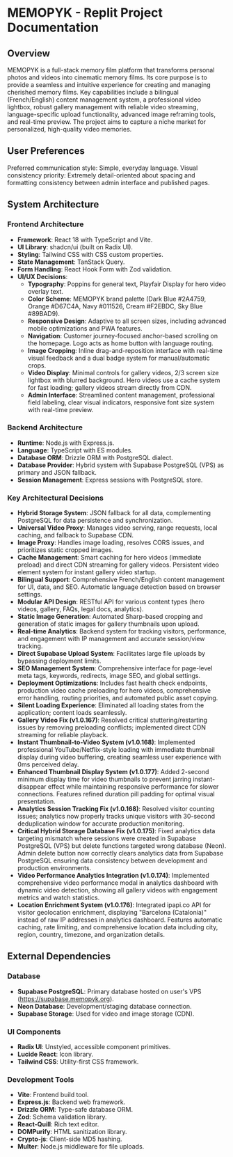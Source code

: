# MEMOPYK - Replit Project Documentation

## Overview
MEMOPYK is a full-stack memory film platform that transforms personal photos and videos into cinematic memory films. Its core purpose is to provide a seamless and intuitive experience for creating and managing cherished memory films. Key capabilities include a bilingual (French/English) content management system, a professional video lightbox, robust gallery management with reliable video streaming, language-specific upload functionality, advanced image reframing tools, and real-time preview. The project aims to capture a niche market for personalized, high-quality video memories.

## User Preferences
Preferred communication style: Simple, everyday language.
Visual consistency priority: Extremely detail-oriented about spacing and formatting consistency between admin interface and published pages.

## System Architecture

### Frontend Architecture
- **Framework**: React 18 with TypeScript and Vite.
- **UI Library**: shadcn/ui (built on Radix UI).
- **Styling**: Tailwind CSS with CSS custom properties.
- **State Management**: TanStack Query.
- **Form Handling**: React Hook Form with Zod validation.
- **UI/UX Decisions**:
    - **Typography**: Poppins for general text, Playfair Display for hero video overlay text.
    - **Color Scheme**: MEMOPYK brand palette (Dark Blue #2A4759, Orange #D67C4A, Navy #011526, Cream #F2EBDC, Sky Blue #89BAD9).
    - **Responsive Design**: Adaptive to all screen sizes, including advanced mobile optimizations and PWA features.
    - **Navigation**: Customer journey-focused anchor-based scrolling on the homepage. Logo acts as home button with language routing.
    - **Image Cropping**: Inline drag-and-reposition interface with real-time visual feedback and a dual badge system for manual/automatic crops.
    - **Video Display**: Minimal controls for gallery videos, 2/3 screen size lightbox with blurred background. Hero videos use a cache system for fast loading; gallery videos stream directly from CDN.
    - **Admin Interface**: Streamlined content management, professional field labeling, clear visual indicators, responsive font size system with real-time preview.

### Backend Architecture
- **Runtime**: Node.js with Express.js.
- **Language**: TypeScript with ES modules.
- **Database ORM**: Drizzle ORM with PostgreSQL dialect.
- **Database Provider**: Hybrid system with Supabase PostgreSQL (VPS) as primary and JSON fallback.
- **Session Management**: Express sessions with PostgreSQL store.

### Key Architectural Decisions
- **Hybrid Storage System**: JSON fallback for all data, complementing PostgreSQL for data persistence and synchronization.
- **Universal Video Proxy**: Manages video serving, range requests, local caching, and fallback to Supabase CDN.
- **Image Proxy**: Handles image loading, resolves CORS issues, and prioritizes static cropped images.
- **Cache Management**: Smart caching for hero videos (immediate preload) and direct CDN streaming for gallery videos. Persistent video element system for instant gallery video startup.
- **Bilingual Support**: Comprehensive French/English content management for UI, data, and SEO. Automatic language detection based on browser settings.
- **Modular API Design**: RESTful API for various content types (hero videos, gallery, FAQs, legal docs, analytics).
- **Static Image Generation**: Automated Sharp-based cropping and generation of static images for gallery thumbnails upon upload.
- **Real-time Analytics**: Backend system for tracking visitors, performance, and engagement with IP management and accurate session/view tracking.
- **Direct Supabase Upload System**: Facilitates large file uploads by bypassing deployment limits.
- **SEO Management System**: Comprehensive interface for page-level meta tags, keywords, redirects, image SEO, and global settings.
- **Deployment Optimizations**: Includes fast health check endpoints, production video cache preloading for hero videos, comprehensive error handling, routing priorities, and automated public asset copying.
- **Silent Loading Experience**: Eliminated all loading states from the application; content loads seamlessly.
- **Gallery Video Fix (v1.0.167)**: Resolved critical stuttering/restarting issues by removing preloading conflicts; implemented direct CDN streaming for reliable playback.
- **Instant Thumbnail-to-Video System (v1.0.168)**: Implemented professional YouTube/Netflix-style loading with immediate thumbnail display during video buffering, creating seamless user experience with 0ms perceived delay.
- **Enhanced Thumbnail Display System (v1.0.177)**: Added 2-second minimum display time for video thumbnails to prevent jarring instant-disappear effect while maintaining responsive performance for slower connections. Features refined duration pill padding for optimal visual presentation.
- **Analytics Session Tracking Fix (v1.0.168)**: Resolved visitor counting issues; analytics now properly tracks unique visitors with 30-second deduplication window for accurate production monitoring.
- **Critical Hybrid Storage Database Fix (v1.0.175)**: Fixed analytics data targeting mismatch where sessions were created in Supabase PostgreSQL (VPS) but delete functions targeted wrong database (Neon). Admin delete button now correctly clears analytics data from Supabase PostgreSQL ensuring data consistency between development and production environments.
- **Video Performance Analytics Integration (v1.0.174)**: Implemented comprehensive video performance modal in analytics dashboard with dynamic video detection, showing all gallery videos with engagement metrics and watch statistics.
- **Location Enrichment System (v1.0.176)**: Integrated ipapi.co API for visitor geolocation enrichment, displaying "Barcelona (Catalonia)" instead of raw IP addresses in analytics dashboard. Features automatic caching, rate limiting, and comprehensive location data including city, region, country, timezone, and organization details.

## External Dependencies

### Database
- **Supabase PostgreSQL**: Primary database hosted on user's VPS (https://supabase.memopyk.org).
- **Neon Database**: Development/staging database connection.
- **Supabase Storage**: Used for video and image storage (CDN).

### UI Components
- **Radix UI**: Unstyled, accessible component primitives.
- **Lucide React**: Icon library.
- **Tailwind CSS**: Utility-first CSS framework.

### Development Tools
- **Vite**: Frontend build tool.
- **Express.js**: Backend web framework.
- **Drizzle ORM**: Type-safe database ORM.
- **Zod**: Schema validation library.
- **React-Quill**: Rich text editor.
- **DOMPurify**: HTML sanitization library.
- **Crypto-js**: Client-side MD5 hashing.
- **Multer**: Node.js middleware for file uploads.